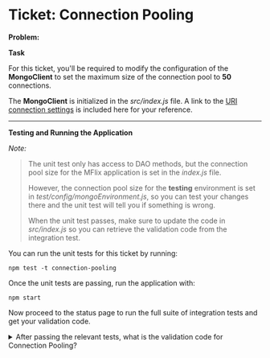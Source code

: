 Ticket: Connection Pooling
==========================

**Problem:**

**Task**

For this ticket, you'll be required to modify the configuration of the **MongoClient** to set the maximum size of the connection pool to **50** connections.

The **MongoClient** is initialized in the _src/index.js_ file. A link to the [URI connection settings](http://mongodb.github.io/node-mongodb-native/2.1/reference/connecting/connection-settings/) is included here for your reference.

---

**Testing and Running the Application**

_Note:_

> The unit test only has access to DAO methods, but the connection pool size for the MFlix application is set in the _index.js_ file.
>
> However, the connection pool size for the **testing** environment is set in _test/config/mongoEnvironment.js_, so you can test your changes there and the unit test will tell you if something is wrong.
>
> When the unit test passes, make sure to update the code in _src/index.js_ so you can retrieve the validation code from the integration test.

You can run the unit tests for this ticket by running:

```
npm test -t connection-pooling
```

Once the unit tests are passing, run the application with:

```
npm start
```

Now proceed to the status page to run the full suite of integration tests and get your validation code.

<details>
  <summary>After passing the relevant tests, what is the validation code for Connection Pooling?</summary>
   Answer: 5ad4f4f58d4b377bcf55d742
</details>